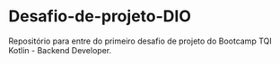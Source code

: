 # Desafio-de-projeto-DIO
Repositório para entre do primeiro desafio de projeto do Bootcamp TQI Kotlin - Backend Developer.
